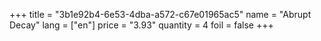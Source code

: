 +++
title = "3b1e92b4-6e53-4dba-a572-c67e01965ac5"
name = "Abrupt Decay"
lang = ["en"]
price = "3.93"
quantity = 4
foil = false
+++
